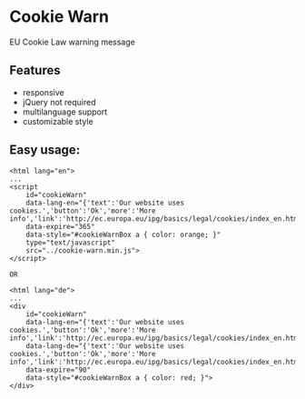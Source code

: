 Cookie Warn
=============
EU Cookie Law warning message

Features
--------

- responsive
- jQuery not required
- multilanguage support
- customizable style

Easy usage:
-----------

```
<html lang="en">
...
<script
    id="cookieWarn"
    data-lang-en="{'text':'Our website uses cookies.','button':'Ok','more':'More info','link':'http://ec.europa.eu/ipg/basics/legal/cookies/index_en.htm'}"
    data-expire="365"
    data-style="#cookieWarnBox a { color: orange; }"
    type="text/javascript"
    src="../cookie-warn.min.js">
</script>

OR

<html lang="de">
...
<div
    id="cookieWarn"
    data-lang-en="{'text':'Our website uses cookies.','button':'Ok','more':'More info','link':'http://ec.europa.eu/ipg/basics/legal/cookies/index_en.htm'}"
    data-lang-de="{'text':'Our website uses cookies.','button':'Ok','more':'More info','link':'http://ec.europa.eu/ipg/basics/legal/cookies/index_en.htm'}"
    data-expire="90"
    data-style="#cookieWarnBox a { color: red; }">
</div>

```
